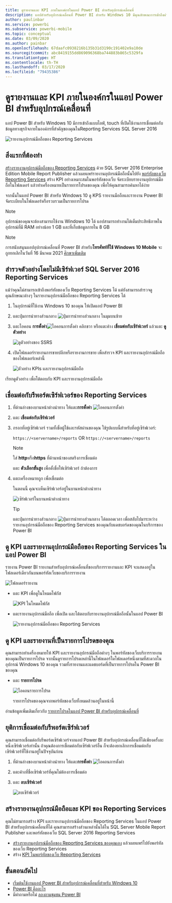 ```yaml
---
title: ดูรายงานและ KPI ภายในองค์กรในแอป Power BI สำหรับอุปกรณ์เคลื่อนที่
description: แอปสำหรับอุปกรณ์เคลื่อนที่ Power BI สำหรับ Windows 10 มีคุณลักษณะการเข้าถึงผ่านอุปกรณ์เคลื่อนที่แบบสดและรองรับระบบสัมผัส เพื่อเข้าใช้งานข้อมูลทางธุรกิจที่สำคัญภายในองค์กรของคุณ
author: paulinbar
ms.service: powerbi
ms.subservice: powerbi-mobile
ms.topic: conceptual
ms.date: 03/09/2020
ms.author: painbar
ms.openlocfilehash: 67daafc0938216b135b31d3190c191402e9a10de
ms.sourcegitcommit: abc8419155dd869096368ba744883b865c5329fa
ms.translationtype: HT
ms.contentlocale: th-TH
ms.lasthandoff: 03/17/2020
ms.locfileid: "79435386"
---
```

# <a name="view-on-premises-reports-and-kpis-in-the-power-bi-windows-app"></a>ดูรายงานและ KPI ภายในองค์กรในแอป Power BI สำหรับอุปกรณ์เคลื่อนที่
แอป Power BI สำหรับ Windows 10 มีการเข้าถึงแบบไลฟ์, touch ที่เปิดใช้งานการเชื่อมต่อกับข้อมูลทางธุรกิจภายในองค์กรที่สำคัญของคุณในReporting Services SQL Server 2016 

![รายงานอุปกรณ์มือถือของ Reporting Services](././media/mobile-app-windows-10-ssrs-kpis-mobile-reports/power-bi-ssrs-mobile-report.png)

## <a name="first-things-first"></a>สิ่งแรกที่ต้องทำ
[สร้างรายงานอุปกรณ์มือถือของ Reporting Services](https://msdn.microsoft.com/library/mt652547.aspx) ด้วย SQL Server 2016 Enterprise Edition Mobile Report Publisher แล้วเผยแพร่รายงานอุปกรณ์มือถือนั้นไปยัง [พอร์ทัลของเว็บ Reporting Services](https://msdn.microsoft.com/library/mt637133.aspx) สร้าง KPI อย่างเหมาะสมในพอร์ทัลของเว็บ จัดระเบียบรายงานอุปกรณ์มือถือในโฟลเดอร์ แล้วทำเครื่องหมายเป็นรายการโปรดของคุณ เพื่อให้คุณสามารถค้นหาได้ง่าย 

จากนั้นในแอป Power BI สำหรับ Windows 10 ดู KPS รายงานมือถือและรายงาน Power BI จัดระเบียบในโฟลเดอร์หรือรวบรวมเป็นรายการโปรด 

> [!NOTE]
> อุปกรณ์ของคุณจะต้องสามารถใช้งาน Windows 10 ได้ แอปสามารถทำงานได้เต็มประสิทธิภาพในอุปกรณ์ที่มี RAM อย่างน้อย 1 GB และที่เก็บข้อมูลภายใน 8 GB

>[!NOTE]
>การสนับสนุนแอปอุปกรณ์เคลื่อนที่ Power BI สำหรับ**โทรศัพท์ที่ใช้ Windows 10 Mobile** จะถูกยกเลิกในวันที่ 16 มีนาคม 2021 [ศึกษาเพิ่มเติม](https://go.microsoft.com/fwlink/?linkid=2121400)

## <a name="explore-samples-without-a-sql-server-2016-reporting-services-server"></a>สำรวจตัวอย่างโดยไม่มีเซิร์ฟเวอร์ SQL Server 2016 Reporting Services
แม้ว่าคุณไม่สามารถเข้าถึงพอร์ทัลของเว็บ Reporting Services ได้ แต่ยังสามารถสำรวจดูคุณลักษณะต่างๆ ในรายงานอุปกรณ์มือถือของ Reporting Services ได้

1. ในอุปกรณ์ที่ใช้งาน Windows 10 ของคุณ ให้เปิดแอป Power BI
2. แตะปุ่มการนำทางส่วนกลาง ![ปุ่มการนำทางส่วนกลาง](././media/mobile-app-windows-10-ssrs-kpis-mobile-reports/powerbi_windows10_options_icon.png) ในมุมบนซ้าย
3. แตะไอคอน **การตั้งค่า**![ไอคอนการตั้งค่า](./././media/mobile-app-windows-10-ssrs-kpis-mobile-reports/power-bi-settings-icon.png) คลิกขวา หรือแตะค้าง **เชื่อมต่อกับเซิร์ฟเวอร์** แล้วแตะ **ดูตัวอย่าง**
   
   ![ดูตัวอย่างของ SSRS](./media/mobile-app-windows-10-ssrs-kpis-mobile-reports/power-bi-win10-connect-ssrs-samples.png)
4. เปิดโฟลเดอร์รายงานการขายปลีกหรือรายงานการขาย เพื่อสำรวจ KPI และรายงานอุปกรณ์มือถือของโฟลเดอร์เหล่านี้
   
   ![ตัวอย่าง KPIs และรายงานอุปกรณ์มือถือ](./media/mobile-app-windows-10-ssrs-kpis-mobile-reports/power-bi-win10-ssrs-sample-kpis.png)

เรียกดูตัวอย่าง เพื่อโต้ตอบกับ KPI และรายงานอุปกรณ์มือถือ

## <a name="connect-to-a-reporting-services-report-server"></a>เชื่อมต่อกับรีพอร์ตเซิร์ฟเวอร์ของ Reporting Services
1. ที่ด้านล่างของบานหน้าต่างนำทาง ให้แตะ**การตั้งค่า** ![ไอคอนการตั้งค่า](./././media/mobile-app-windows-10-ssrs-kpis-mobile-reports/power-bi-settings-icon.png)
2. แตะ **เชื่อมต่อกับเซิร์ฟเวอร์**
3. กรอกที่อยู่เซิร์ฟเวอร์ รวมทั้งชื่อผู้ใช้และรหัสผ่านของคุณ ใช้รูปแบบนี้สำหรับที่อยู่เซิร์ฟเวอร์:
   
     `https://<servername>/reports` OR   `https://<servername>/reports`
   
   > [!NOTE]
   > ใส่ **http**หรือ**https** ที่ด้านหน้าของสตริงการเชื่อมต่อ
   > 
   > 
   
    แตะ **ตัวเลือกขั้นสูง** เพื่อตั้งชื่อให้เซิร์ฟเวอร์ ถ้าต้องการ
4. แตะเครื่องหมายถูก เพื่อเชื่อมต่อ 
   
   ในตอนนี้ คุณจะเห็นเซิร์ฟเวอร์อยู่ในบานหน้าต่างนำทาง
   
   ![เซิร์ฟเวอร์ในบานหน้าต่างนำทาง](./media/mobile-app-windows-10-ssrs-kpis-mobile-reports/power-bi-ssrs-mobile-report-server.png)
   
   >[!TIP]
   >แตะปุ่มการนำทางส่วนกลาง ![ปุ่มการนำทางส่วนกลาง](././media/mobile-app-windows-10-ssrs-kpis-mobile-reports/powerbi_windows10_options_icon.png) ได้ตลอดเวลา เพื่อสลับไปมาระหว่างรายงานอุปกรณ์มือถือของ Reporting Services ของคุณกับแดชบอร์ดของคุณในบริการของ Power BI 
   > 

## <a name="view-reporting-services-kpis-and-mobile-reports-in-the-power-bi-app"></a>ดู KPI และรายงานอุปกรณ์มือถือของ Reporting Services ในแอป Power BI
รายงาน Power BI รายงานสำหรับอุปกรณ์เคลื่อนที่ของบริการรายงานและ KPI จะแสดงอยู่ในโฟลเดอร์เดียวกันบนพอร์ทัลเว็บของบริการรายงาน

![โฟลเดอร์รายงาน](./media/mobile-app-windows-10-ssrs-kpis-mobile-reports/power-bi-ssrs-mobile-report-folders.png)

* แตะ KPI เพื่อดูในโหมดโฟกัส
  
    ![KPI ในโหมดโฟกัส](./media/mobile-app-windows-10-ssrs-kpis-mobile-reports/power-bi-ssrs-mobile-report-kpis.png)
* แตะรายงานอุปกรณ์มือถือ เพื่อเปิด และโต้ตอบกับรายงานอุปกรณ์มือถือนั้นในแอป Power BI
  
    ![รายงานอุปกรณ์มือถือของ Reporting Services](././media/mobile-app-windows-10-ssrs-kpis-mobile-reports/power-bi-ssrs-mobile-report.png)

## <a name="view-your-favorite-kpis-and-reports"></a>ดู KPI และรายงานที่เป็นรายการโปรดของคุณ
คุณสามารถทำเครื่องหมายให้ KPI และรายงานอุปกรณ์มือถือต่างๆ ในพอร์ทัลของเว็บบริการรายงานของคุณเป็นรายการโปรด จากนั้นดูรายการโปรดเหล่านี้ในโฟลเดอร์ใดโฟลเดอร์หนึ่งตามที่สะดวกในอุปกรณ์ Windows 10 ของคุณ รวมทั้งรายงานและแดชบอร์ดที่เป็นรายการโปรดใน Power BI ของคุณ

* แตะ **รายการโปรด**
  
   ![ไอคอนรายการโปรด](./media/mobile-app-windows-10-ssrs-kpis-mobile-reports/power-bi-ssrs-mobile-report-favorite-menu.png)
  
   รายการโปรดของคุณจากพอร์ทัลของเว็บทั้งหมดล้วนอยู่ในหน้านี้
  
อ่านข้อมูลเพิ่มเติมเกี่ยวกับ [รายการโปรดในแอป Power BI สำหรับอุปกรณ์เคลื่อนที่](mobile-apps-favorites.md)

## <a name="remove-a-connection-to-a-report-server"></a>ยุติการเชื่อมต่อกับรีพอร์ตเซิร์ฟเวอร์
คุณสามารถเชื่อมต่อกับรีพอร์ตเซิร์ฟเวอร์จากแอป Power BI สำหรับอุปกรณ์เคลื่อนที่ได้เพียงครั้งละหนึ่งเซิร์ฟเวอร์เท่านั้น ถ้าคุณต้องการเชื่อมต่อกับเซิร์ฟเวอร์อื่น ก็จะต้องยกเลิกการเชื่อมต่อกับเซิร์ฟเวอร์ที่ใช้งานอยู่ในปัจจุบันก่อน

1. ที่ด้านล่างของบานหน้าต่างนำทาง ให้แตะ**การตั้งค่า** ![ไอคอนการตั้งค่า](./././media/mobile-app-windows-10-ssrs-kpis-mobile-reports/power-bi-settings-icon.png)
2. แตะค้างที่ชื่อเซิร์ฟเวอร์ที่คุณไม่ต้องการเชื่อมต่อ
3. แตะ **ลบเซิร์ฟเวอร์**
   
    ![ลบเซิร์ฟเวอร์](./media/mobile-app-windows-10-ssrs-kpis-mobile-reports/power-bi-windows-10-ssrs-remove-server-menu.png)

## <a name="create-reporting-services-mobile-reports-and-kpis"></a>สร้างรายงานอุปกรณ์มือถือและ KPI ของ Reporting Services
คุณไม่สามารถสร้าง KPI และรายงานอุปกรณ์มือถือของ Reporting Services ในแอป Power BI สำหรับอุปกรณ์เคลื่อนที่ได้ คุณสามารถสร้างส่วนเหล่านั้นได้ใน SQL Server Mobile Report Publisher และพอร์ทัลของเว็บ SQL Server 2016 Reporting Services

* [สร้างรายงานอุปกรณ์มือถือของ Reporting Services ของคุณเอง](https://msdn.microsoft.com/library/mt652547.aspx) แล้วเผยแพร่ไปยังพอร์ทัลของเว็บ Reporting Services
* สร้าง [KPI ในพอร์ทัลของเว็บ Reporting Services](https://msdn.microsoft.com/library/mt683632.aspx)

## <a name="next-steps"></a>ขั้นตอนถัดไป
* [เริ่มต้นใช้งานแอป Power BI สำหรับอุปกรณ์เคลื่อนที่สำหรับ Windows 10](mobile-windows-10-phone-app-get-started.md)  
* [Power BI คืออะไร](../../fundamentals/power-bi-overview.md)  
* มีคำถามหรือไม่ [ลองถามชุมชน Power BI](https://community.powerbi.com/)

